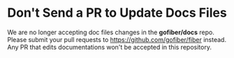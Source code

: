 # Don't Send a PR to Update Docs Files

We are no longer accepting doc files changes in the **gofiber/docs** repo. Please submit your pull requests to https://github.com/gofiber/fiber instead. Any PR that edits documentations won't be accepted in this repository.
